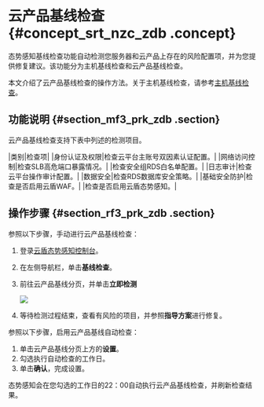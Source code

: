 # 云产品基线检查 {#concept_srt_nzc_zdb .concept}

态势感知基线检查功能自动检测您服务器和云产品上存在的风险配置项，并为您提供修复建议。该功能分为主机基线检查和云产品基线检查。

本文介绍了云产品基线检查的操作方法。关于主机基线检查，请参考[主机基线检查](cn.zh-CN/用户指南/主机基线检查.md#)。

## 功能说明 {#section_mf3_prk_zdb .section}

云产品基线检查支持下表中列述的检测项目。

|类别|检查项|
|身份认证及权限|检查云平台主账号双因素认证配置。|
|网络访问控制|检查SLB高危端口暴露情况。|
|检查安全组RDS白名单配置。|
|日志审计|检查云平台操作审计配置。|
|数据安全|检查RDS数据库安全策略。|
|基础安全防护|检查是否启用云盾WAF。|
|检查是否启用云盾态势感知。|

## 操作步骤 {#section_rf3_prk_zdb .section}

参照以下步骤，手动进行云产品基线检查：

1.  登录[云盾态势感知控制台](https://yundun.console.aliyun.com/?p=sas)。
2.  在左侧导航栏，单击**基线检查**。
3.  前往云产品基线分页，并单击**立即检测**

    ![](http://static-aliyun-doc.oss-cn-hangzhou.aliyuncs.com/assets/img/13641/4939_zh-CN.png)

4.  等待检测过程结束，查看有风险的项目，并参照**指导方案**进行修复。

参照以下步骤，启用云产品基线自动检查：

1.  单击云产品基线分页上方的**设置**。
2.  勾选执行自动检查的工作日。
3.  单击**确认**，完成设置。

态势感知会在您勾选的工作日的22：00自动执行云产品基线检查，并刷新检查结果。

